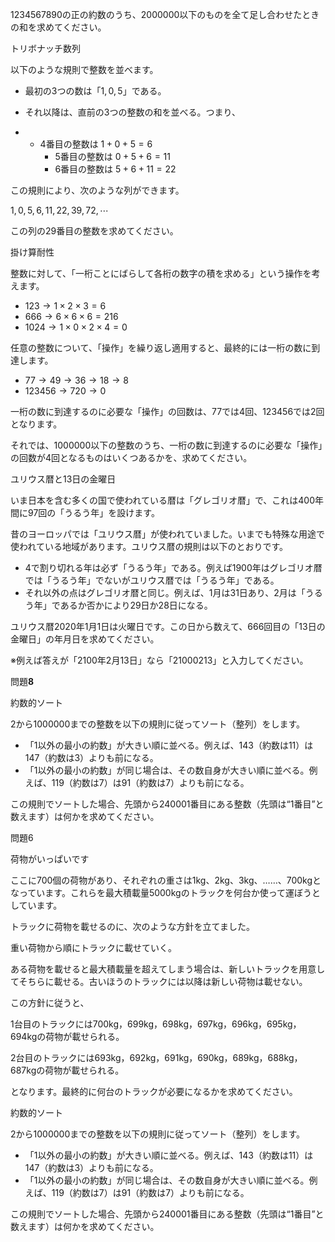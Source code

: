1234567890の正の約数のうち、2000000以下のものを全て足し合わせたときの和を求めてください。



トリボナッチ数列

以下のような規則で整数を並べます。

- 最初の3つの数は「1, 0, 5」である。

- それ以降は、直前の3つの整数の和を並べる。つまり、

- - 4番目の整数は 1 + 0 + 5 = 6
	- 5番目の整数は 0 + 5 + 6 = 11
	- 6番目の整数は 5 + 6 + 11 = 22

この規則により、次のような列ができます。

1, 0, 5, 6, 11, 22, 39, 72, ⋯

この列の29番目の整数を求めてください。





掛け算耐性

整数に対して、「一桁ことにばらして各桁の数字の積を求める」という操作を考えます。

- 123 → 1 × 2 × 3 = 6
- 666 → 6 × 6 × 6 = 216
- 1024 → 1 × 0 × 2 × 4 = 0

任意の整数について、「操作」を繰り返し適用すると、最終的には一桁の数に到達します。

- 77 → 49 → 36 → 18 → 8
- 123456 → 720 → 0

一桁の数に到達するのに必要な「操作」の回数は、77では4回、123456では2回となります。

それでは、1000000以下の整数のうち、一桁の数に到達するのに必要な「操作」の回数が4回となるものはいくつあるかを、求めてください。



ユリウス暦と13日の金曜日

いま日本を含む多くの国で使われている暦は「グレゴリオ暦」で、これは400年間に97回の「うるう年」を設けます。

昔のヨーロッパでは「ユリウス暦」が使われていました。いまでも特殊な用途で使われている地域があります。ユリウス暦の規則は以下のとおりです。

- 4で割り切れる年は必ず「うるう年」である。例えば1900年はグレゴリオ暦では「うるう年」でないがユリウス暦では「うるう年」である。
- それ以外の点はグレゴリオ暦と同じ。例えば、1月は31日あり、2月は「うるう年」であるか否かにより29日か28日になる。

ユリウス暦2020年1月1日は火曜日です。この日から数えて、666回目の「13日の金曜日」の年月日を求めてください。

※例えば答えが「2100年2月13日」なら「21000213」と入力してください。



問題**8**

約数的ソート

2から1000000までの整数を以下の規則に従ってソート（整列）をします。

- 「1以外の最小の約数」が大きい順に並べる。例えば、143（約数は11）は147（約数は3）よりも前になる。
- 「1以外の最小の約数」が同じ場合は、その数自身が大きい順に並べる。例えば、119（約数は7）は91（約数は7）よりも前になる。

この規則でソートした場合、先頭から240001番目にある整数（先頭は“1番目”と数えます）は何かを求めてください。



問題6

荷物がいっぱいです



ここに700個の荷物があり、それぞれの重さは1kg、2kg、3kg、……、700kgとなっています。これらを最大積載量5000kgのトラックを何台か使って運ぼうとしています。

トラックに荷物を載せるのに、次のような方針を立てました。

重い荷物から順にトラックに載せていく。

ある荷物を載せると最大積載量を超えてしまう場合は、新しいトラックを用意してそちらに載せる。古いほうのトラックには以降は新しい荷物は載せない。

この方針に従うと、

1台目のトラックには700kg，699kg，698kg，697kg，696kg，695kg，694kgの荷物が載せられる。

2台目のトラックには693kg，692kg，691kg，690kg，689kg，688kg，687kgの荷物が載せられる。

となります。最終的に何台のトラックが必要になるかを求めてください。





約数的ソート

2から1000000までの整数を以下の規則に従ってソート（整列）をします。

- 「1以外の最小の約数」が大きい順に並べる。例えば、143（約数は11）は147（約数は3）よりも前になる。
- 「1以外の最小の約数」が同じ場合は、その数自身が大きい順に並べる。例えば、119（約数は7）は91（約数は7）よりも前になる。

この規則でソートした場合、先頭から240001番目にある整数（先頭は“1番目”と数えます）は何かを求めてください。